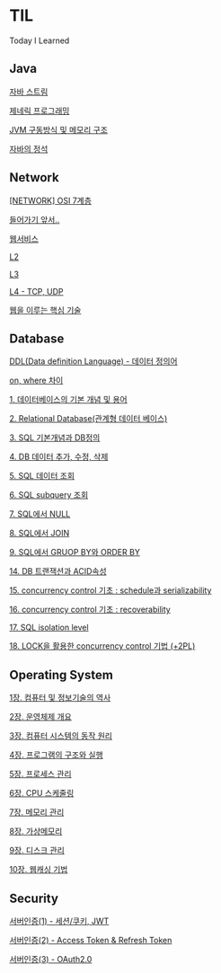 # TIL

Today I Learned

## Java

[자바 스트림](https://github.com/jerry3269/TIL/blob/main/java/%5BJAVA%5D%20%EC%9E%90%EB%B0%94%20%EC%8A%A4%ED%8A%B8%EB%A6%BC.md)

[제네릭 프로그래밍](https://github.com/jerry3269/TIL/blob/main/java/%5BJAVA%5D%20%EC%A0%9C%EB%84%A4%EB%A6%AD%20%ED%94%84%EB%A1%9C%EA%B7%B8%EB%9E%98%EB%B0%8D.md)

[JVM 구동방식 및 메모리 구조](https://south-leopard-b1c.notion.site/JVM-8ae9ffeabe474ecfa898a311113c494a?pvs=4)

[자바의 정석](https://south-leopard-b1c.notion.site/d17cb02c577c4132bbef99e56084a09e)

## Network

[[NETWORK] OSI 7계층](https://github.com/jerry3269/TIL/blob/main/network/%5BNETWORK%5D%20OSI%207%EA%B3%84%EC%B8%B5.md)

[들어가기 앞서..](https://no-effort-no-gain.tistory.com/94)

[웹서비스](https://no-effort-no-gain.tistory.com/95)

[L2](https://no-effort-no-gain.tistory.com/96)

[L3](https://south-leopard-b1c.notion.site/L3-d605d01185d44981813d6323bd55b3f2?pvs=4)

[L4 - TCP, UDP](https://south-leopard-b1c.notion.site/L4-08fd79de96484eb6905f6c3bb1d37f97?pvs=4)

[웹을 이루는 핵심 기술](https://south-leopard-b1c.notion.site/2762ed2570ad4ea99a66026fdc18c6d1?pvs=4)

## Database

[DDL(Data definition Language) - 데이터 정의어](https://github.com/jerry3269/TIL/blob/main/database/%5BDATABASE%5D%20DDL%2C%20DML%2C%20DCL.md)

[on, where 차이](https://github.com/jerry3269/TIL/blob/main/database/%5BDATABASE%5D%20on%2C%20where%20%EC%B0%A8%EC%9D%B4.md)

[1. 데이터베이스의 기본 개념 및 용어](https://south-leopard-b1c.notion.site/1-1321bd0245ba454b9d25df4610187688?pvs=4)

[2. Relational Database(관계형 데이터 베이스)](https://south-leopard-b1c.notion.site/2-Relational-Database-3b5d7f4f83754cdd902d9514f690fed2?pvs=4) <br>

[3. SQL 기본개념과 DB정의](https://south-leopard-b1c.notion.site/3-SQL-DB-5f2a934502d64cf3b3a8003eac3c1523?pvs=4) <br>

[4. DB 데이터 추가, 수정, 삭제](https://south-leopard-b1c.notion.site/4-DB-a89c134e0ceb473d9fa36ae44aa938fd?pvs=4) <br>

[5. SQL 데이터 조회](https://south-leopard-b1c.notion.site/5-SQL-cb13b96dae614a9a8cf43ac95c62e1f9?pvs=4) <br>

[6. SQL subquery 조회](https://south-leopard-b1c.notion.site/6-SQL-subquery-76d62c8c907148c2a339155a789ad6e1?pvs=4) <br>

[7. SQL에서 NULL](https://south-leopard-b1c.notion.site/7-SQL-NULL-6db18f348e1e4500bb78d73b2d06c8d1?pvs=4) <br>

[8. SQL에서 JOIN](https://south-leopard-b1c.notion.site/8-SQL-JOIN-932aa225ba5a4cab8c1e116fe3eb1bfd?pvs=4) <br>

[9. SQL에서 GRUOP BY와 ORDER BY](https://south-leopard-b1c.notion.site/9-SQL-GRUOP-BY-ORDER-BY-83f42b45802445ccb7d702fa45898cd7?pvs=4) <br>

[14. DB 트랜잭션과 ACID속성](https://south-leopard-b1c.notion.site/14-DB-ACID-5d07b254acf445c8971771b8cd2eacdd?pvs=4) <br>

[15. concurrency control 기초 : schedule과 serializability](https://south-leopard-b1c.notion.site/15-concurrency-control-schedule-serializability-e45ad4b560a94ffa98acaf699030c79a?pvs=4) <br>

[16. concurrency control 기초 : recoverability](https://south-leopard-b1c.notion.site/16-concurrency-control-recoverability-f1919d4ab3ec4a38ad776a9ba7114131?pvs=4) <br>

[17. SQL isolation level](https://south-leopard-b1c.notion.site/17-SQL-isolation-level-6fdc7c2be9cc4161bd6cd709dff0d396?pvs=4) <br>

[18. LOCK을 활용한 concurrency control 기법 (+2PL)](https://south-leopard-b1c.notion.site/18-LOCK-concurrency-control-2PL-9d64c52a5ae44235a486016058d9e327?pvs=4) <br>



## Operating System

[1장. 컴퓨터 및 정보기술의 역사](https://south-leopard-b1c.notion.site/1-36655a45d75c4b3fa518225a2ffa17ac?pvs=4)

[2장. 운영체제 개요](https://south-leopard-b1c.notion.site/2-ce6fbc63af4a481d95180cddee0fdf38?pvs=4)

[3장. 컴퓨터 시스템의 동작 원리](https://south-leopard-b1c.notion.site/3-d1441ea41c154dcf98639b1b2d5adefa?pvs=4)

[4장. 프로그램의 구조와 실행](https://south-leopard-b1c.notion.site/4-152cf4af774240a7b9bb04974511a6fb?pvs=4)

[5장. 프로세스 관리](https://south-leopard-b1c.notion.site/5-434546a2b9884635ae852a498c15627b?pvs=4)

[6장. CPU 스케줄링](https://south-leopard-b1c.notion.site/6-CPU-bfe9e3c3cde64483805431e483178e9e?pvs=4)

[7장. 메모리 관리](https://south-leopard-b1c.notion.site/7-c7f44f15b1324741a43bfe739647b2d3?pvs=4)

[8장. 가상메모리](https://south-leopard-b1c.notion.site/8-c1aa4252af234de0a71ef322b13b90d7?pvs=4)

[9장. 디스크 관리](https://south-leopard-b1c.notion.site/9-0c66e28bb1644e3cabd05f5967c0773e?pvs=4)

[10장. 웹캐싱 기법](https://south-leopard-b1c.notion.site/10-0953c8761bed426d9c2f5e18577e8e0b?pvs=4)

## Security

[서버인증(1) - 세션/쿠키, JWT](https://github.com/jerry3269/TIL/blob/main/server/%EC%84%9C%EB%B2%84%EC%9D%B8%EC%A6%9D(1)%20-%20%EC%BF%A0%ED%82%A4%2C%20JWT.md)

[서버인증(2) - Access Token & Refresh Token](https://github.com/jerry3269/TIL/blob/main/server/%EC%84%9C%EB%B2%84%EC%9D%B8%EC%A6%9D(2)%20-%20Access%20Token%20%26%20Refresh%20Token.md)

[서버인증(3) - OAuth2.0](https://github.com/jerry3269/TIL/blob/main/server/%EC%84%9C%EB%B2%84%EC%9D%B8%EC%A6%9D(3)%20-%20OAuth2.0.md)
